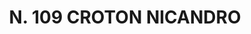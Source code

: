 ---
title: "N. 109 CROTON NICANDRO"
plant-name: "N. 109"
plant-number: "109"
plant-xml: "/assets/xml/plant109.xml"
plant-img1: "/assets/img/plant109_verso.jpg"
plant-img2: "/assets/img/plant109.jpg"
plant-title: "N. 109 CROTON NICANDRO"
plant-taxon-link: ""
plant-taxon-link: ""
layout: single-xml
---